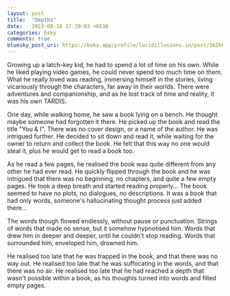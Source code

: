 ```yaml
---
layout: post
title:  "Depths"
date:   2023-08-18 17:39:03 +0530
categories: bsky
comments: true
bluesky_post_uri: https://bsky.app/profile/lucidillusions.in/post/3k5h6n7w7bx22
---
```

Growing up a latch-key kid, he had to spend a lot of time on his own. While he liked playing video games, he could never spend too much time on them. What he really loved was reading, immersing himself in the stories, living vicariously through the characters, far away in their worlds. There were adventures and companionship, and as he lost track of time and reality, it was his own TARDIS.

One day, while walking home, he saw a book lying on a bench. He thought maybe someone had forgotten it there. He picked up the book and read the title "You & I". There was no cover design, or a name of the author. He was intrigued further. He decided to sit down and read it, while waiting for the owner to return and collect the book. He felt that this way no one would steal it, plus he would get to read a book too.

As he read a few pages, he realised the book was quite different from any other he had ever read. He quickly flipped through the book and he was intrigued that there was no beginning, no chapters, and quite a few empty pages. He took a deep breath and started reading properly... The book seemed to have no plots, no dialogues, no descriptions. It was a book that had only words, someone's hallucinating thought process just added there...

The words though flowed endlessly, without pause or punctuation. Strings of words that made no sense, but it somehow hypnotised him. Words that drew him in deeper and deeper, until he couldn't stop reading. Words that surrounded him, enveloped him, drowned him.

He realised too late that he was trapped in the book, and that there was no way out. He realised too late that he was suffocating in the words, and that there was no air. He realised too late that he had reached a depth that wasn't possible within a book, as his thoughts turned into words and filled empty pages.
